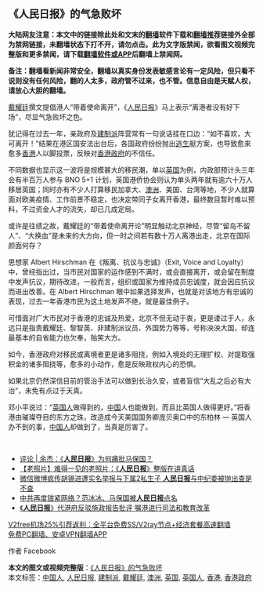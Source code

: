  <h2>《人民日报》的气急败坏</h2> <p class="notice"><b>大陆网友注意：本文中的链接除此处和文末的<a href="https://github.com/bannedbook/fanqiang" >翻墙</a>软件下载和<a href="https://github.com/killgcd/justmysocks/blob/master/README.md">翻墙推荐</a>链接外全部为禁网链接，未翻墙状态下打不开，请勿点击。此为文字版禁闻，欲看图文视频完整版和更多禁闻，请下载<a href="https://github.com/bannedbook/fanqiang">翻墙软件或APP</a>后翻墙上禁闻网。</p><p>备注：翻墙看新闻非常安全，翻墙以真实身份发表敏感言论有一定风险，但只看不说则没有任何风险，翻的人太多，政府管不过来，也不管。信息自由是天赋人权，请放心大胆的翻墙。</b></p>  <div class="entry">  <p><a href="https://www.bannedbook.org/bnews/tag/%e6%88%b4%e8%80%80%e5%bb%b7/" class="st_tag internal_tag" rel="tag" title="标签 戴耀廷 下的日志">戴耀廷</a>撰文提倡港人“带着使命离开”，《<span class='wp_keywordlink'><a href="https://www.bannedbook.org/forum2/topic109.html" title="透视人民日报" target="_blank">人民日报</a></span>》马上表示“离港者没有好下场”，尽显气急败坏之色。</p> <p>犹记得在过去一年，亲政府及<a href="https://www.bannedbook.org/bnews/tag/%e5%bb%ba%e5%88%b6%e6%b4%be/" class="st_tag internal_tag" rel="tag" title="标签 建制派 下的日志">建制派</a>阵营常有一句说话挂在口边：“如不喜欢，大可离开！”结果在港区国安法出台后，各国政府纷纷抛出<span class='wp_keywordlink'><a href="https://www.bannedbook.org/forum5/topic38.html" title="劫难逃生有秘诀" target="_blank">逃生</a></span>艇方案，也导致愈来愈多<a href="https://www.bannedbook.org/bnews/tag/%e9%a6%99%e6%b8%af/" class="st_tag internal_tag" rel="tag" title="标签 香港 下的日志">香港</a>人以脚投票，反映对<a href="https://www.bannedbook.org/bnews/tag/%E9%A6%99%E6%B8%AF%E6%94%BF%E5%BA%9C/" class="st_tag internal_tag" rel="tag" title="标签 香港政府 下的日志">香港政府</a>的不信任。</p> <p>不同数据也显示这一波将是规模甚大的移民潮，单以<a href="https://www.bannedbook.org/bnews/tag/%e8%8b%b1%e5%9b%bd/" class="st_tag internal_tag" rel="tag" title="标签 英国 下的日志">英国</a>为例，内政部预计头三年会有半百万人参与 BNO 5+1 计划，英国港侨协会则认为单头两年就有逾六十万人移居英国；同时亦有不少人打算移民加拿大、<a href="https://www.bannedbook.org/bnews/tag/%e6%be%b3%e6%b4%b2/" class="st_tag internal_tag" rel="tag" title="标签 澳洲 下的日志">澳洲</a>、美国、台湾等地，不少人就算面对欧美疫情、工作前景不稳定，也决定带同子女离开香港，最终数目暂时难以预料，不过资金人才的流失，却已几成定局。</p>  <p>或许是往绩之故，戴耀廷的“带着使命离开论”明显触动北京神经，尽管“留岛不留人”、“大换血”是未来的大方向，但一时之间若有数十万人离港出走，北京在国际颜面何存？</p> <p>思想家 Albert Hirschman 在《叛离、抗议与忠诚》（Exit, Voice and Loyalty）中，曾经指出过，当市民对国家的运作感到不满时，或会直接离开，或会留在制度中发声抗议，期待改进，一般而言，组织或国家为维持成员忠诚度，就会因应抗议而进出改善。在 Albert Hirschman 眼中如果选择发声，也就是对该地方有忠诚的表现，过去一年香港市民为这土地发声不绝，就是最佳例子。</p> <p>可惜面对广大市民对于香港的忠诚及热爱，北京不但无动于衷，更是诿过于人，永远只是指责戴耀廷、黎智英、非建制派议员、外国势力等等，号称泱泱大国，却连最基本的自省能力也欠奉，贻笑大方。</p>  <p>如今，香港政府对移民或离境者更是诸多阻挠，例如入境处的无理扩权、对提取强积金的诸多阻挠等，愈多的小动作，愈是反映政权内心的恐惧。</p> <p>如果北京仍然深信目前的管治手法可以做到长治久安，或者盲信“大乱之后必有大治”，未免有点过于天真。</p> <p>邓小平说过：“<a href="https://www.bannedbook.org/bnews/tag/%E8%8B%B1%E5%9B%BD%E4%BA%BA/" class="st_tag internal_tag" rel="tag" title="标签 英国人 下的日志">英国人</a>做得到的，<span class='wp_keywordlink_affiliate'><a href="https://www.bannedbook.org/" title="中国" target="_blank">中国</a></span>人也能做到，而且比英国人做得更好。”将香港由璀璨夺目的东方之珠，改造成今天美国国务卿庞贝奥口中的东柏林 — 英国人办不到的事，<a href="https://www.bannedbook.org/bnews/tag/%e4%b8%ad%e5%9b%bd%e4%ba%ba/" class="st_tag internal_tag" rel="tag" title="标签 中国人 下的日志">中国人</a>却做到了，当真是厉害了。</p>  <p> </p> <ul class='op-related-articles' title='相关阅读'> <li><a href='https://www.bannedbook.org/bnews/comments/20201216/1449033.html' target='_blank'>评论 | 余杰：《<b>人民日报</b>》为何痛批马保国？</a></li> <li><a href='https://www.bannedbook.org/bnews/lifebaike/20201207/1443521.html' target='_blank'>【老照片】难得一见的老照片：《<b>人民日报</b>》整版在讲真话</a></li> <li><a href='https://www.bannedbook.org/bnews/headline/20201202/1440965.html' target='_blank'>微信微博疯传胡锡进遭实名举报与下属2私生子 <b>人民日报</b>与中纪委被抛出查是不查</a></li> <li><a href='https://www.bannedbook.org/bnews/yule/20201130/1439431.html' target='_blank'>中共再度钳紧网络？范冰冰、马保国被<b>人民日报</b>点名</a></li> <li><a href='https://www.bannedbook.org/bnews/cnnews/hknews/20201129/1439102.html' target='_blank'>《<b>人民日报</b>》代港府反驳施政报告批评 嘱港进行司法和教育改革</a></li> </ul> <p class="texttj"> <a href="https://github.com/bannedbook/fanqiang/wiki/V2ray%E6%9C%BA%E5%9C%BA" target="_blank">V2free机场25%引荐返利：全平台免费SS/V2ray节点+经济套餐高速翻墙</a><br/> <a href="https://github.com/bannedbook/fanqiang/wiki/%E7%A6%81%E9%97%BB%E7%BD%91%E5%AE%89%E5%8D%93%E7%BF%BB%E5%A2%99%E6%96%B0%E9%97%BBAPP" target="_blank">免费PC翻墙、安卓VPN翻墙APP</a></p><p>作者 Facebook</p><a name='sharetosocial'></a>       <div><b>本文的图文或视频完整版</b>：<a href='https://www.bannedbook.org/bnews/comments/20201222/1452433.html'>《人民日报》的气急败坏</a></div>  </div><!--END ENTRY--> <div class="postfooter"> <div>本文标签：<a href="https://www.bannedbook.org/bnews/tag/%e4%b8%ad%e5%9b%bd%e4%ba%ba/" rel="tag">中国人</a>, <a href="https://www.bannedbook.org/bnews/tag/%e4%ba%ba%e6%b0%91%e6%97%a5%e6%8a%a5/" rel="tag">人民日报</a>, <a href="https://www.bannedbook.org/bnews/tag/%e5%bb%ba%e5%88%b6%e6%b4%be/" rel="tag">建制派</a>, <a href="https://www.bannedbook.org/bnews/tag/%e6%88%b4%e8%80%80%e5%bb%b7/" rel="tag">戴耀廷</a>, <a href="https://www.bannedbook.org/bnews/tag/%e6%be%b3%e6%b4%b2/" rel="tag">澳洲</a>, <a href="https://www.bannedbook.org/bnews/tag/%e8%8b%b1%e5%9b%bd/" rel="tag">英国</a>, <a href="https://www.bannedbook.org/bnews/tag/%E8%8B%B1%E5%9B%BD%E4%BA%BA/" rel="tag">英国人</a>, <a href="https://www.bannedbook.org/bnews/tag/%e9%a6%99%e6%b8%af/" rel="tag">香港</a>, <a href="https://www.bannedbook.org/bnews/tag/%E9%A6%99%E6%B8%AF%E6%94%BF%E5%BA%9C/" rel="tag">香港政府</a></div>  </div><!--END POSTFOOTER--> 